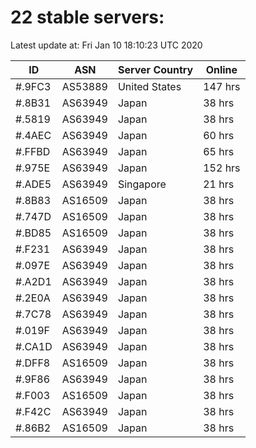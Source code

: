 # 22 stable servers:

Latest update at: Fri Jan 10 18:10:23 UTC 2020

| ID | ASN | Server Country | Online |
| -- | --- | -------------- | ------ |
| #.9FC3 | AS53889 | United States | 147 hrs |
| #.8B31 | AS63949 | Japan | 38 hrs |
| #.5819 | AS63949 | Japan | 38 hrs |
| #.4AEC | AS63949 | Japan | 60 hrs |
| #.FFBD | AS63949 | Japan | 65 hrs |
| #.975E | AS63949 | Japan | 152 hrs |
| #.ADE5 | AS63949 | Singapore | 21 hrs |
| #.8B83 | AS16509 | Japan | 38 hrs |
| #.747D | AS16509 | Japan | 38 hrs |
| #.BD85 | AS16509 | Japan | 38 hrs |
| #.F231 | AS63949 | Japan | 38 hrs |
| #.097E | AS63949 | Japan | 38 hrs |
| #.A2D1 | AS63949 | Japan | 38 hrs |
| #.2E0A | AS63949 | Japan | 38 hrs |
| #.7C78 | AS63949 | Japan | 38 hrs |
| #.019F | AS63949 | Japan | 38 hrs |
| #.CA1D | AS63949 | Japan | 38 hrs |
| #.DFF8 | AS16509 | Japan | 38 hrs |
| #.9F86 | AS63949 | Japan | 38 hrs |
| #.F003 | AS16509 | Japan | 38 hrs |
| #.F42C | AS63949 | Japan | 38 hrs |
| #.86B2 | AS16509 | Japan | 38 hrs |

